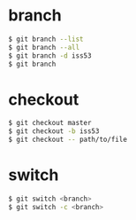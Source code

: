 # branch

```bash
$ git branch --list
$ git branch --all
$ git branch -d iss53
$ git branch 
```

# checkout 

```bash
$ git checkout master
$ git checkout -b iss53
$ git checkout -- path/to/file
```

# switch

```bash
$ git switch <branch>
$ git switch -c <branch>
```

<!--
checkout: 切换分支和恢复工作书文件。
switch: 切换分支
restore: 恢复工作树中已被修改后的文件。

git push origin --delete dev (删除远程分支或者 tag)

1. 仓库 1
2. 新增 dev 分支
3. 新增 c2.md -> push dev
-->